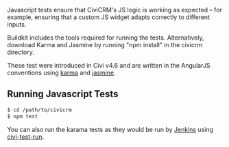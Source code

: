 Javascript tests ensure that CiviCRM's JS logic is working as expected – 
for example, ensuring that a custom JS widget adapts correctly to different inputs.

Buildkit includes the tools required for running the tests. Alternatively, 
download Karma and Jasmine by running "npm install" in the civicrm directory.

These test were introduced in Civi v4.6 and are written in the AngularJS 
conventions using [karma] and [jasmine].

## Running Javascript Tests

```bash
$ cd /path/to/civicrm
$ npm test
```

You can also run the karama tests as they would be run by [Jenkins](/testing/continuous-integration.md) using [civi-test-run](/tools/civi-test-run.md).

[karma]: https://karma-runner.github.io/1.0/index.html
[jasmine]: https://jasmine.github.io/2.1/introduction.html
